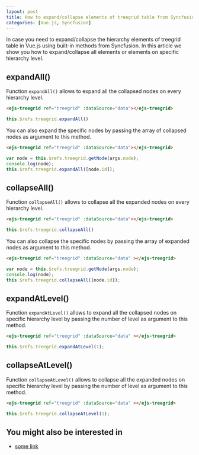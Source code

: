 ```yaml
---
layout: post
title: How to expand/collapse elements of treegrid table from Syncfusion library in Vue.js? 
categories: [Vue.js, Syncfusion]
---
```


In case you need to expand/collapse the hierarchy elements of treegrid table in Vue.js using built-in methods from Syncfusion. In this article we show you how to expand/collapse all elements or elements on specific hierarchy level.

## expandAll()

Function `expandAll()` allows to expand all the collapsed nodes on every hierarchy level.

```html
<ejs-treegrid ref="treegrid" :dataSource="data"></ejs-treegrid>
```
```js
this.$refs.treegrid.expandAll()
```     
        
You can also expand the specific nodes by passing the array of collapsed nodes as argument to this method.

```html
<ejs-treegrid ref="treegrid" :dataSource="data"></ejs-treegrid>
```
```js
var node = this.$refs.treegrid.getNode(args.node);
console.log(node);
this.$refs.treegrid.expandAll([node.id]);
```

## collapseAll()

Function `collapseAll()` allows to collapse all the expanded nodes on every hierarchy level.

```html
<ejs-treegrid ref="treegrid" :dataSource="data"></ejs-treegrid>
```
```js
this.$refs.treegrid.collapseAll()
```     

You can also collapse the specific nodes by passing the array of expanded nodes as argument to this method.

```html
<ejs-treegrid ref="treegrid" :dataSource="data" ></ejs-treegrid>
```
    
```js
var node = this.$refs.treegrid.getNode(args.node);
console.log(node);
this.$refs.treegrid.collapseAll([node.id]);
```

## expandAtLevel()

Function `expandAtLevel()` allows to expand all the collapsed nodes on specific hierarchy level by passing the number of level as argument to this method.

```html
<ejs-treegrid ref="treegrid" :dataSource="data" ></ejs-treegrid>
```
    
```js
this.$refs.treegrid.expandAtLevel(1);
```

## collapseAtLevel()

Function `collapseAtLevel()` allows to collapse all the expanded nodes on specific hierarchy level by passing the number of level as argument to this method.

```html
<ejs-treegrid ref="treegrid" :dataSource="data" ></ejs-treegrid>
```
    
```js
this.$refs.treegrid.collapseAtLevel(1);
```



## You might also be interested in

- [some link](/link)
